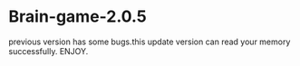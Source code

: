 # Brain-game-2.0.5
previous version has some bugs.this update version can read your memory successfully. ENJOY.
